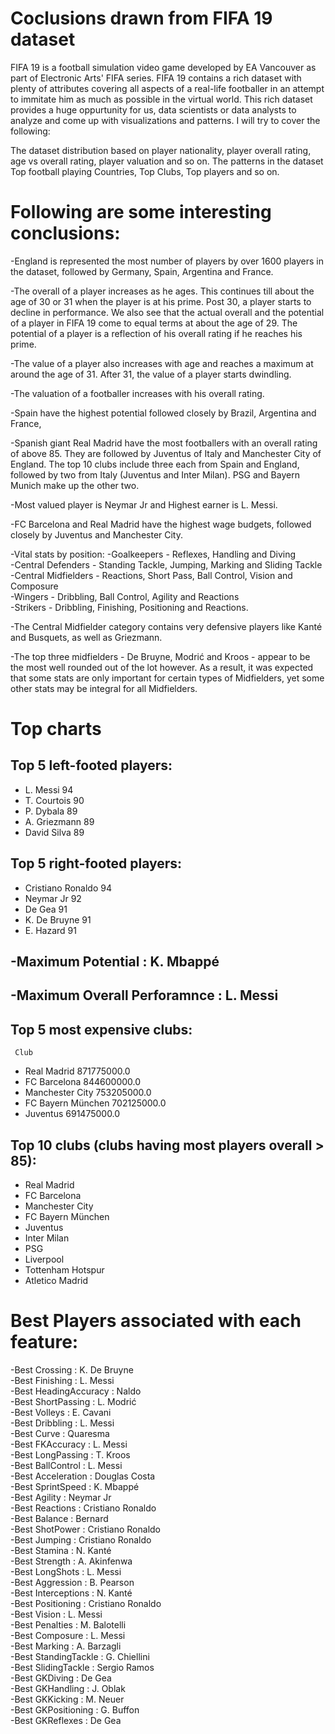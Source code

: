 # Coclusions drawn from FIFA 19 dataset


FIFA 19 is a football simulation video game developed by EA Vancouver as part of Electronic Arts' FIFA series. FIFA 19 contains a rich dataset with plenty of attributes covering all aspects of a real-life footballer in an attempt to immitate him as much as possible in the virtual world. This rich dataset provides a huge oppurtunity for us, data scientists or data analysts to analyze and come up with visualizations and patterns. I will try to cover the following:

The dataset distribution based on player nationality, player overall rating, age vs overall rating, player valuation and so on.
The patterns in the dataset
Top football playing Countries, Top Clubs, Top players and so on.



# Following are some interesting conclusions:

-England is represented the most number of players by over 1600 players in the dataset, followed by Germany, Spain, Argentina and France.

-The overall of a player increases as he ages. This continues till about the age of 30 or 31 when the player is at his prime. Post 30, a player starts to decline in performance. We also see that the actual overall and the potential of a player in FIFA 19 come to equal terms at about the age of 29. The potential of a player is a reflection of his overall rating if he reaches his prime.

-The value of a player also increases with age and reaches a maximum at around the age of 31. After 31, the value of a player starts dwindling.

-The valuation of a footballer increases with his overall rating.

-Spain have the highest potential followed closely by Brazil, Argentina and France,

-Spanish giant Real Madrid have the most footballers with an overall rating of above 85. They are followed by Juventus of Italy and Manchester City of England. The top 10 clubs include three each from Spain and England, followed by two from Italy (Juventus and Inter Milan). PSG and Bayern Munich make up the other two.

-Most valued player is Neymar Jr and Highest earner is L. Messi. 

-FC Barcelona and Real Madrid have the highest wage budgets, followed closely by Juventus and Manchester City.

-Vital stats by position: 
-Goalkeepers - Reflexes, Handling and Diving <br>
-Central Defenders - Standing Tackle, Jumping, Marking and Sliding Tackle <br>
-Central Midfielders - Reactions, Short Pass, Ball Control, Vision and Composure <br>
-Wingers - Dribbling, Ball Control, Agility and Reactions <br>
-Strikers - Dribbling, Finishing, Positioning and Reactions.<br>

-The Central Midfielder category contains very defensive players like Kanté and Busquets, as well as Griezmann.

-The top three midfielders - De Bruyne, Modrić and Kroos - appear to be the most well rounded out of the lot however. As a result, it was expected that some stats are only important for certain types of Midfielders, yet some other stats may be integral for all Midfielders.



# Top charts


## Top 5 left-footed players:

- L. Messi	94
-	T. Courtois	90
- P. Dybala	89
-	A. Griezmann	89
-	David Silva	89

## Top 5 right-footed players:

- Cristiano Ronaldo	94
-	Neymar Jr	92
-	De Gea	91
-	K. De Bruyne	91
-	E. Hazard 91


## -Maximum Potential : K. Mbappé

## -Maximum Overall Perforamnce : L. Messi


## Top 5 most expensive clubs:

     Club
- Real Madrid          871775000.0
- FC Barcelona         844600000.0
- Manchester City      753205000.0
- FC Bayern München    702125000.0
- Juventus             691475000.0


## Top 10 clubs (clubs having most players overall > 85):

- Real Madrid <br>         
- FC Barcelona         
- Manchester City      
- FC Bayern München    
- Juventus             
- Inter Milan
- PSG 
- Liverpool
- Tottenham Hotspur
- Atletico Madrid


# Best Players associated with each feature:

-Best Crossing : K. De Bruyne <br>
-Best Finishing : L. Messi <br>
-Best HeadingAccuracy : Naldo <br>
-Best ShortPassing : L. Modrić <br>
-Best Volleys : E. Cavani <br>
-Best Dribbling : L. Messi <br>
-Best Curve : Quaresma <br>
-Best FKAccuracy : L. Messi <br>
-Best LongPassing : T. Kroos <br>
-Best BallControl : L. Messi <br>
-Best Acceleration : Douglas Costa <br>
-Best SprintSpeed : K. Mbappé <br>
-Best Agility : Neymar Jr <br>
-Best Reactions : Cristiano Ronaldo <br>
-Best Balance : Bernard <br>
-Best ShotPower : Cristiano Ronaldo <br>
-Best Jumping : Cristiano Ronaldo<br>
-Best Stamina : N. Kanté<br>
-Best Strength : A. Akinfenwa<br>
-Best LongShots : L. Messi<br>
-Best Aggression : B. Pearson<br>
-Best Interceptions : N. Kanté<br>
-Best Positioning : Cristiano Ronaldo<br>
-Best Vision : L. Messi<br>
-Best Penalties : M. Balotelli<br>
-Best Composure : L. Messi<br>
-Best Marking : A. Barzagli<br>
-Best StandingTackle : G. Chiellini<br>
-Best SlidingTackle : Sergio Ramos<br>
-Best GKDiving : De Gea<br>
-Best GKHandling : J. Oblak<br>
-Best GKKicking : M. Neuer<br>
-Best GKPositioning : G. Buffon<br>
-Best GKReflexes : De Gea<br>

